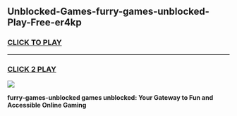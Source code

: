 
## Unblocked-Games-furry-games-unblocked-Play-Free-er4kp
<h3>
<a href="https://premium76.site?title=furry-games-unblocked&ref=18A">CLICK TO PLAY</a></h3>
<hr>

<h3>
<a href="https://premium76.site?title=furry-games-unblocked&ref=18A">CLICK 2 PLAY</a>
  
</h3>

<a href="https://premium76.site?title=furry-games-unblocked&ref=18A"><img src="https://clearcache.store/games.png"></a>


**furry-games-unblocked games unblocked: Your Gateway to Fun and Accessible Online Gaming**

